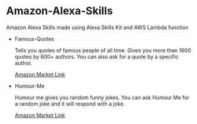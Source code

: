 # Amazon-Alexa-Skills

Amazon Alexa Skills made using Alexa Skills Kit and AWS Lambda function

- Famous-Quotes 
    
    Tells you quotes of famous people of all time.
    Gives you more than 1600 quotes by 600+ authors.
    You can also ask for a quote by a specific author.

    [Amazon Market Link](https://www.amazon.com/Anubhav-Shrimal-Famous-Quotes/dp/B071KLJHJ1)

- Humour-Me 
    
    Humour me gives you random funny jokes.
    You can ask Humour Me for a random joke and it will respond with a joke.
    
    [Amazon Market Link]()
